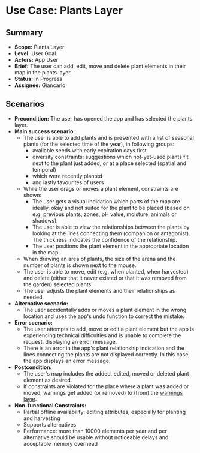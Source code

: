 # Use Case: Plants Layer

## Summary

- **Scope:** Plants Layer
- **Level:** User Goal
- **Actors:** App User
- **Brief:** The user can add, edit, move and delete plant elements in their map in the plants layer.
- **Status:** In Progress
- **Assignee:** Giancarlo

## Scenarios

- **Precondition:**
  The user has opened the app and has selected the plants layer.
- **Main success scenario:**
  - The user is able to add plants and is presented with a list of seasonal plants (for the selected time of the year), in following groups:
    - available seeds with early expiration days first
    - diversity constraints: suggestions which not-yet-used plants fit next to the plant just added, or at a place selected (spatial and temporal)
    - which were recently planted
    - and lastly favourites of users
  - While the user drags or moves a plant element, constraints are shown:
    - The user gets a visual indication which parts of the map are ideally, okay and not suited for the plant to be placed
      (based on e.g. previous plants, zones, pH value, moisture, animals or shadows).
    - The user is able to view the relationships between the plants by looking at the lines connecting them (companion or antagonist).
      The thickness indicates the confidence of the relationship.
    - The user positions the plant element in the appropriate location in the map.
  - When drawing an area of plants, the size of the arena and the number of plants is shown next to the mouse.
  - The user is able to move, edit (e.g. when planted, when harvested) and delete (either that it never existed or that it was removed from the garden) selected plants.
  - The user adjusts the plant elements and their relationships as needed.
- **Alternative scenario:**
  - The user accidentally adds or moves a plant element in the wrong location and uses the app's undo function to correct the mistake.
- **Error scenario:**
  - The user attempts to add, move or edit a plant element but the app is experiencing technical difficulties and is unable to complete the request, displaying an error message.
  - There is an error in the app's plant relationship indication and the lines connecting the plants are not displayed correctly. In this case, the app displays an error message.
- **Postcondition:**
  - The user's map includes the added, edited, moved or deleted plant element as desired.
  - If constraints are violated for the place where a plant was added or moved, warnings get added (or removed) to (from) the [warnings layer](warnings_layer.md).
- **Non-functional Constraints:**
  - Partial offline availability: editing attributes, especially for planting and harvesting
  - Supports alternatives
  - Performance: more than 10000 elements per year and per alternative should be usable without noticeable delays and acceptable memory overhead
